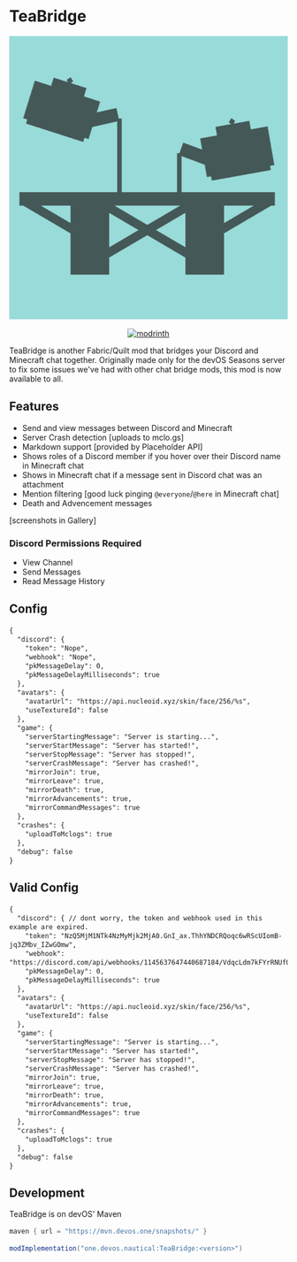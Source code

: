 # TeaBridge

<p align="center">
  <img title="modicon" height="512" src="src/main/resources/assets/teabridge/icon.png">
</p>

<p align="center">
  <a href="https://modrinth.com/mod/teabridge" target="_blank">
    <picture>
      <source media="(prefers-color-scheme: dark)" srcset="https://github.com/modrinth/art/blob/main/Branding/Badge/badge-dark__184x72.png?raw=true">
      <img title="modrinth" height="50" src="https://github.com/modrinth/art/blob/main/Branding/Badge/badge-light__184x72.png?raw=true">
    </picture>
  </a>
</p>

TeaBridge is another Fabric/Quilt mod that bridges your Discord and Minecraft chat together. Originally made only for the devOS Seasons server to fix some issues we've had with other chat bridge mods, this mod is now available to all.

## Features

- Send and view messages between Discord and Minecraft
- Server Crash detection [uploads to mclo.gs]
- Markdown support [provided by Placeholder API]
- Shows roles of a Discord member if you hover over their Discord name in Minecraft chat
- Shows in Minecraft chat if a message sent in Discord chat was an attachment
- Mention filtering [good luck pinging `@everyone`/`@here` in Minecraft chat]
- Death and Advencement messages

[screenshots in Gallery]

### Discord Permissions Required
- View Channel
- Send Messages
- Read Message History

## Config

```json5
{
  "discord": {
    "token": "Nope",
    "webhook": "Nope",
    "pkMessageDelay": 0,
    "pkMessageDelayMilliseconds": true
  },
  "avatars": {
    "avatarUrl": "https://api.nucleoid.xyz/skin/face/256/%s",
    "useTextureId": false
  },
  "game": {
    "serverStartingMessage": "Server is starting...",
    "serverStartMessage": "Server has started!",
    "serverStopMessage": "Server has stopped!",
    "serverCrashMessage": "Server has crashed!",
    "mirrorJoin": true,
    "mirrorLeave": true,
    "mirrorDeath": true,
    "mirrorAdvancements": true,
    "mirrorCommandMessages": true
  },
  "crashes": {
    "uploadToMclogs": true
  },
  "debug": false
}
```

## Valid Config

```json5
{
  "discord": { // dont worry, the token and webhook used in this example are expired.
    "token": "NzQ5MjM1NTk4NzMyMjk2MjA0.GnI_ax.ThhYNDCRQoqc6wRScUIomB-jq3ZMbv_IZwGOmw",
    "webhook": "https://discord.com/api/webhooks/1145637647440687184/VdqcLdm7kFYrRNUfQT2X6Kmy6bACyZp9MnKCTwH0o0V79lg9CIsjd9rXOAjt0JwIZmTd",
    "pkMessageDelay": 0,
    "pkMessageDelayMilliseconds": true
  },
  "avatars": {
    "avatarUrl": "https://api.nucleoid.xyz/skin/face/256/%s",
    "useTextureId": false
  },
  "game": {
    "serverStartingMessage": "Server is starting...",
    "serverStartMessage": "Server has started!",
    "serverStopMessage": "Server has stopped!",
    "serverCrashMessage": "Server has crashed!",
    "mirrorJoin": true,
    "mirrorLeave": true,
    "mirrorDeath": true,
    "mirrorAdvancements": true,
    "mirrorCommandMessages": true
  },
  "crashes": {
    "uploadToMclogs": true
  },
  "debug": false
}
```

## Development
TeaBridge is on devOS' Maven

```groovy
maven { url = "https://mvn.devos.one/snapshots/" }
```

```groovy
modImplementation("one.devos.nautical:TeaBridge:<version>")
```
